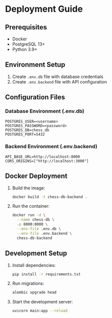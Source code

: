 # Deployment Guide

## Prerequisites
- Docker
- PostgreSQL 13+
- Python 3.9+

## Environment Setup
1. Create `.env.db` file with database credentials
2. Create `.env.backend` file with API configuration

## Configuration Files
### Database Environment (.env.db)
```env
POSTGRES_USER=<username>
POSTGRES_PASSWORD=<password>
POSTGRES_DB=chess_db
POSTGRES_PORT=5432
```

### Backend Environment (.env.backend)
```env
API_BASE_URL=http://localhost:8000
CORS_ORIGINS=["http://localhost:3000"]
```

## Docker Deployment
1. Build the image:
   ```bash
   docker build -t chess-db-backend .
   ```

2. Run the container:
   ```bash
   docker run -d \
     --name chess-db \
     -p 8000:8000 \
     --env-file .env.db \
     --env-file .env.backend \
     chess-db-backend
   ```

## Development Setup
1. Install dependencies:
   ```bash
   pip install -r requirements.txt
   ```

2. Run migrations:
   ```bash
   alembic upgrade head
   ```

3. Start the development server:
   ```bash
   uvicorn main:app --reload
   ```
